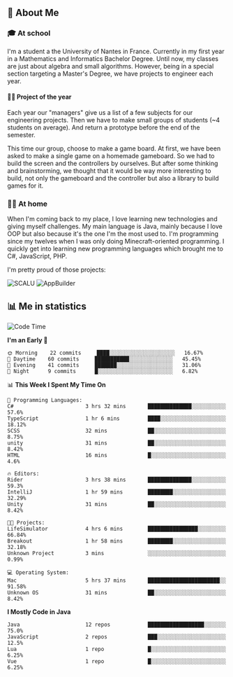 ## 👀 About Me

### 🎓 At school

I'm a student a the University of Nantes in France. Currently in my first year in a Mathematics and Informatics Bachelor Degree. Until now, my classes are just about algebra and small algorithms. However, being in a special section targeting a Master's Degree, we have projects to engineer each year. 

#### 🔧🔬 Project of the year

Each year our "managers" give us a list of a few subjects for our engineering projects. Then we have to make small groups of students (~4 students on average). And return a prototype before the end of the semester.

This time our group, choose to make a game board. At first, we have been asked to make a single game on a homemade gameboard. So we had to build the screen and the controllers by ourselves. 
But after some thinking and brainstorming, we thought that it would be way more interesting to build, not only the gameboard and the controller but also a library to build games for it.

### 👨‍💻 At home

When I'm coming back to my place, I love learning new technologies and giving myself challenges. My main language is Java, mainly because I love OOP but also because it's the one I'm the most used to. I'm programming since my twelves when I was only doing Minecraft-oriented programming.  I quickly get into learning new programming languages which brought me to C#, JavaScript, PHP. 

I'm pretty proud of those projects:

![SCALU](https://github-readme-stats.vercel.app/api/pin?username=renardfute&repo=SCALU)
![AppBuilder](https://github-readme-stats.vercel.app/api/pin?username=pulsedev2&repo=AppBuilder)

## 📊 Me in statistics
<!--START_SECTION:waka-->
![Code Time](http://img.shields.io/badge/Code%20Time-8%20hrs%2035%20mins-blue)

**I'm an Early 🐤** 

```text
🌞 Morning    22 commits     ████░░░░░░░░░░░░░░░░░░░░░   16.67% 
🌆 Daytime    60 commits     ███████████░░░░░░░░░░░░░░   45.45% 
🌃 Evening    41 commits     ███████░░░░░░░░░░░░░░░░░░   31.06% 
🌙 Night      9 commits      █░░░░░░░░░░░░░░░░░░░░░░░░   6.82%

```


📊 **This Week I Spent My Time On** 

```text
💬 Programming Languages: 
C#                       3 hrs 32 mins       ██████████████░░░░░░░░░░░   57.6% 
TypeScript               1 hr 6 mins         ████░░░░░░░░░░░░░░░░░░░░░   18.12% 
SCSS                     32 mins             ██░░░░░░░░░░░░░░░░░░░░░░░   8.75% 
unity                    31 mins             ██░░░░░░░░░░░░░░░░░░░░░░░   8.42% 
HTML                     16 mins             █░░░░░░░░░░░░░░░░░░░░░░░░   4.6%

🔥 Editors: 
Rider                    3 hrs 38 mins       ██████████████░░░░░░░░░░░   59.3% 
IntelliJ                 1 hr 59 mins        ████████░░░░░░░░░░░░░░░░░   32.29% 
Unity                    31 mins             ██░░░░░░░░░░░░░░░░░░░░░░░   8.42%

🐱‍💻 Projects: 
LifeSimulator            4 hrs 6 mins        ████████████████░░░░░░░░░   66.84% 
Breakout                 1 hr 58 mins        ████████░░░░░░░░░░░░░░░░░   32.18% 
Unknown Project          3 mins              ░░░░░░░░░░░░░░░░░░░░░░░░░   0.99%

💻 Operating System: 
Mac                      5 hrs 37 mins       ███████████████████████░░   91.58% 
Unknown OS               31 mins             ██░░░░░░░░░░░░░░░░░░░░░░░   8.42%

```

**I Mostly Code in Java** 

```text
Java                     12 repos            ██████████████████░░░░░░░   75.0% 
JavaScript               2 repos             ███░░░░░░░░░░░░░░░░░░░░░░   12.5% 
Lua                      1 repo              █░░░░░░░░░░░░░░░░░░░░░░░░   6.25% 
Vue                      1 repo              █░░░░░░░░░░░░░░░░░░░░░░░░   6.25%

```



<!--END_SECTION:waka-->
